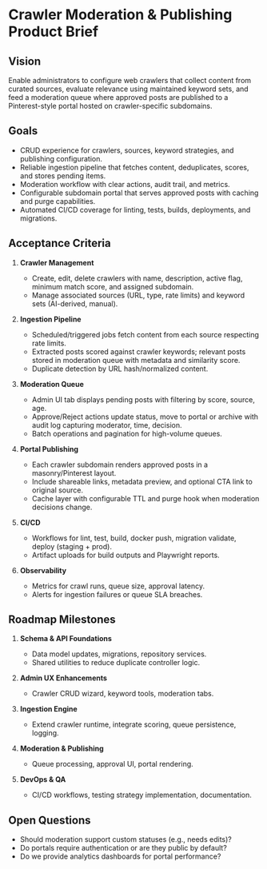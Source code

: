 # Crawler Moderation & Publishing Product Brief

## Vision

Enable administrators to configure web crawlers that collect content from curated sources, evaluate relevance using maintained keyword sets, and feed a moderation queue where approved posts are published to a Pinterest-style portal hosted on crawler-specific subdomains.

## Goals

- CRUD experience for crawlers, sources, keyword strategies, and publishing configuration.
- Reliable ingestion pipeline that fetches content, deduplicates, scores, and stores pending items.
- Moderation workflow with clear actions, audit trail, and metrics.
- Configurable subdomain portal that serves approved posts with caching and purge capabilities.
- Automated CI/CD coverage for linting, tests, builds, deployments, and migrations.

## Acceptance Criteria

1. **Crawler Management**
   - Create, edit, delete crawlers with name, description, active flag, minimum match score, and assigned subdomain.
   - Manage associated sources (URL, type, rate limits) and keyword sets (AI-derived, manual).

2. **Ingestion Pipeline**
   - Scheduled/triggered jobs fetch content from each source respecting rate limits.
   - Extracted posts scored against crawler keywords; relevant posts stored in moderation queue with metadata and similarity score.
   - Duplicate detection by URL hash/normalized content.

3. **Moderation Queue**
   - Admin UI tab displays pending posts with filtering by score, source, age.
   - Approve/Reject actions update status, move to portal or archive with audit log capturing moderator, time, decision.
   - Batch operations and pagination for high-volume queues.

4. **Portal Publishing**
   - Each crawler subdomain renders approved posts in a masonry/Pinterest layout.
   - Include shareable links, metadata preview, and optional CTA link to original source.
   - Cache layer with configurable TTL and purge hook when moderation decisions change.

5. **CI/CD**
   - Workflows for lint, test, build, docker push, migration validate, deploy (staging + prod).
   - Artifact uploads for build outputs and Playwright reports.

6. **Observability**
   - Metrics for crawl runs, queue size, approval latency.
   - Alerts for ingestion failures or queue SLA breaches.

## Roadmap Milestones

1. **Schema & API Foundations**
   - Data model updates, migrations, repository services.
   - Shared utilities to reduce duplicate controller logic.

2. **Admin UX Enhancements**
   - Crawler CRUD wizard, keyword tools, moderation tabs.

3. **Ingestion Engine**
   - Extend crawler runtime, integrate scoring, queue persistence, logging.

4. **Moderation & Publishing**
   - Queue processing, approval UI, portal rendering.

5. **DevOps & QA**
   - CI/CD workflows, testing strategy implementation, documentation.

## Open Questions

- Should moderation support custom statuses (e.g., needs edits)?
- Do portals require authentication or are they public by default?
- Do we provide analytics dashboards for portal performance?


